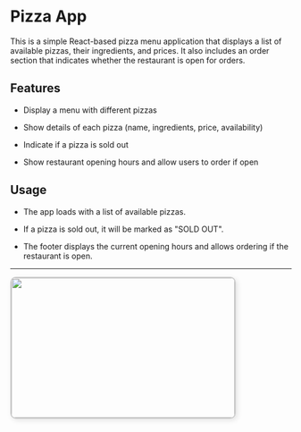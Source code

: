 # Pizza App

This is a simple React-based pizza menu application that displays a list of available pizzas, their ingredients, and prices. It also includes an order section that indicates whether the restaurant is open for orders.

## Features

- Display a menu with different pizzas

- Show details of each pizza (name, ingredients, price, availability)

- Indicate if a pizza is sold out

- Show restaurant opening hours and allow users to order if open

## Usage

- The app loads with a list of available pizzas.

- If a pizza is sold out, it will be marked as "SOLD OUT".

- The footer displays the current opening hours and allows ordering if the restaurant is open.

---
<img src="https://github.com/user-attachments/assets/8a6fe21f-999b-4ebe-868c-c9ac728a07cd" width="400" height="250" style="border: 2px solid #ccc; border-radius: 10px; box-shadow: 3px 3px 10px rgba(0,0,0,0.1);"/>
